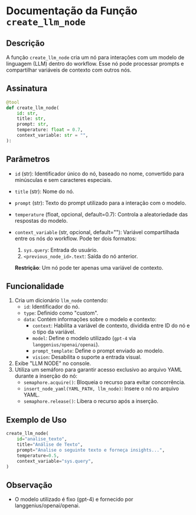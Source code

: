# Documentação da Função `create_llm_node`

## Descrição
A função `create_llm_node` cria um nó para interações com um modelo de linguagem (LLM) dentro do workflow. Esse nó pode processar prompts e compartilhar variáveis de contexto com outros nós.

## Assinatura
```python
@tool
def create_llm_node(
    id: str,
    title: str,
    prompt: str,
    temperature: float = 0.7,
    context_variable: str = "",
):
```

## Parâmetros
- `id` (str): Identificador único do nó, baseado no nome, convertido para minúsculas e sem caracteres especiais.
- `title` (str): Nome do nó.
- `prompt` (str): Texto do prompt utilizado para a interação com o modelo.
- `temperature` (float, opcional, default=0.7): Controla a aleatoriedade das respostas do modelo.
- `context_variable` (str, opcional, default=""): Variável compartilhada entre os nós do workflow. Pode ter dois formatos:
  1. `sys.query`: Entrada do usuário.
  2. `<previous_node_id>.text`: Saída do nó anterior.
  
  **Restrição**: Um nó pode ter apenas uma variável de contexto.

## Funcionalidade
1. Cria um dicionário `llm_node` contendo:
   - `id`: Identificador do nó.
   - `type`: Definido como "custom".
   - `data`: Contém informações sobre o modelo e contexto:
     - `context`: Habilita a variável de contexto, dividida entre ID do nó e o tipo da variável.
     - `model`: Define o modelo utilizado (`gpt-4` via `langgenius/openai/openai`).
     - `prompt_template`: Define o prompt enviado ao modelo.
     - `vision`: Desabilita o suporte a entrada visual.
2. Exibe "LLM NODE" no console.
3. Utiliza um semáforo para garantir acesso exclusivo ao arquivo YAML durante a inserção do nó:
   - `semaphore.acquire()`: Bloqueia o recurso para evitar concorrência.
   - `insert_node_yaml(YAML_PATH, llm_node)`: Insere o nó no arquivo YAML.
   - `semaphore.release()`: Libera o recurso após a inserção.

## Exemplo de Uso
```python
create_llm_node(
    id="analise_texto",
    title="Análise de Texto",
    prompt="Analise o seguinte texto e forneça insights...",
    temperature=0.5,
    context_variable="sys.query",
)
```

## Observação
- O modelo utilizado é fixo (gpt-4) e fornecido por langgenius/openai/openai.